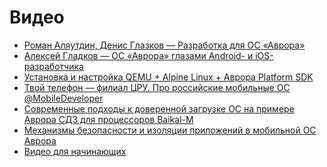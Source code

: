Видео
===================

* [Роман Аляутдин, Денис Глазков — Разработка для ОС «Аврора»](https://youtu.be/s0AraORVyNw)
* [Алексей Гладков — ОС «Аврора» глазами Android- и iOS-разработчика](https://youtu.be/vPbAHQy7OBw)
* [Установка и настройка QEMU + Alpine Linux + Аврора Platform SDK](https://youtu.be/tEoVFhmMeTQ)
* [Твой телефон — филиал ЦРУ. Про российские мобильные ОС @MobileDeveloper](https://youtu.be/DwZGInVBKvU)
* [Современные подходы к доверенной загрузке ОС на примере Аврора СДЗ для процессоров Baikal-M](https://youtu.be/IZNjxJoBg-c?t=18611)
* [Механизмы безопасности и изоляции приложений в мобильной ОС Аврора](https://youtu.be/IZNjxJoBg-c?t=17214)
* [Видео для начинающих](https://youtu.be/_FQwibip0D0)
